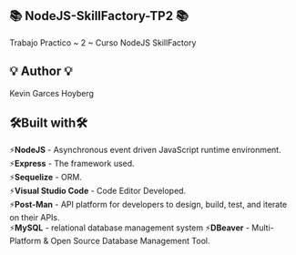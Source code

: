 ## :books: NodeJS-SkillFactory-TP2 :books:
Trabajo Practico ~ 2 ~ Curso NodeJS SkillFactory
## :bulb: **Author** :bulb:
Kevin Garces Hoyberg

## 🛠️Built with🛠️

:zap:**NodeJS** - Asynchronous event driven JavaScript runtime environment.\
:zap:**Express** - The framework used.\
:zap:**Sequelize** - ORM.\
:zap:**Visual Studio Code** - Code Editor Developed.\
:zap:**Post-Man** - API platform for developers to design, build, test, and iterate on their APIs.\
:zap:**MySQL** - relational database management system
:zap:**DBeaver** -  Multi-Platform & Open Source Database Management Tool.
